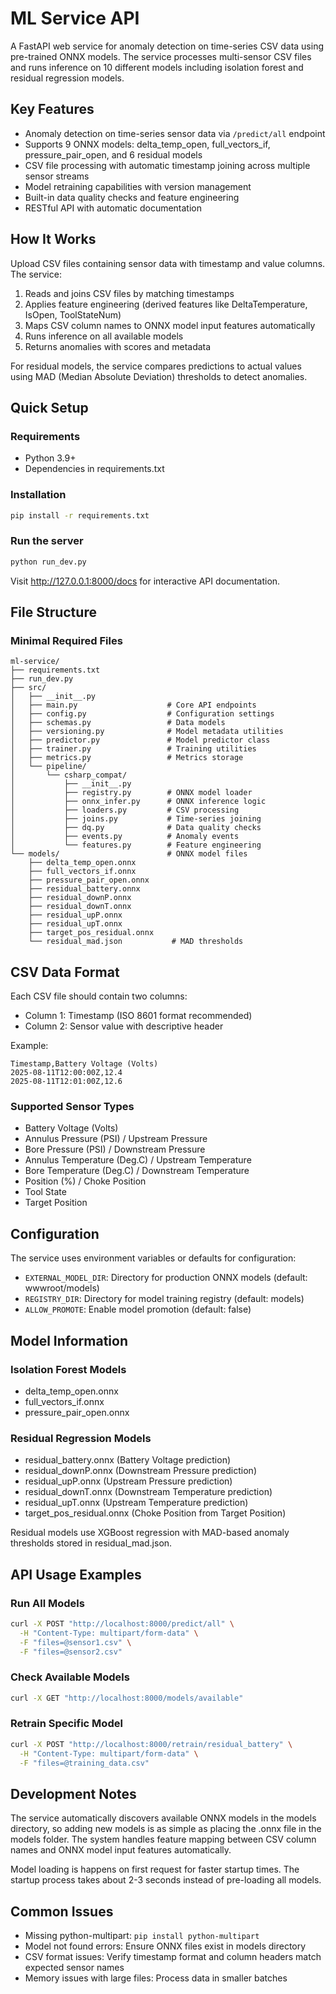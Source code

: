 # ML Service API

A FastAPI web service for anomaly detection on time-series CSV data using pre-trained ONNX models. The service processes multi-sensor CSV files and runs inference on 10 different models including isolation forest and residual regression models.

## Key Features

- Anomaly detection on time-series sensor data via `/predict/all` endpoint
- Supports 9 ONNX models: delta_temp_open, full_vectors_if, pressure_pair_open, and 6 residual models
- CSV file processing with automatic timestamp joining across multiple sensor streams
- Model retraining capabilities with version management
- Built-in data quality checks and feature engineering
- RESTful API with automatic documentation

## How It Works

Upload CSV files containing sensor data with timestamp and value columns. The service:

1. Reads and joins CSV files by matching timestamps
2. Applies feature engineering (derived features like DeltaTemperature, IsOpen, ToolStateNum)
3. Maps CSV column names to ONNX model input features automatically
4. Runs inference on all available models
5. Returns anomalies with scores and metadata

For residual models, the service compares predictions to actual values using MAD (Median Absolute Deviation) thresholds to detect anomalies.

## Quick Setup

### Requirements
- Python 3.9+
- Dependencies in requirements.txt

### Installation
```bash
pip install -r requirements.txt
```

### Run the server
```bash
python run_dev.py
```

Visit http://127.0.0.1:8000/docs for interactive API documentation.

## File Structure

### Minimal Required Files
```
ml-service/
├── requirements.txt
├── run_dev.py
├── src/
│   ├── __init__.py
│   ├── main.py                    # Core API endpoints
│   ├── config.py                  # Configuration settings
│   ├── schemas.py                 # Data models
│   ├── versioning.py              # Model metadata utilities
│   ├── predictor.py               # Model predictor class
│   ├── trainer.py                 # Training utilities
│   ├── metrics.py                 # Metrics storage
│   └── pipeline/
│       └── csharp_compat/
│           ├── __init__.py
│           ├── registry.py        # ONNX model loader
│           ├── onnx_infer.py      # ONNX inference logic
│           ├── loaders.py         # CSV processing
│           ├── joins.py           # Time-series joining
│           ├── dq.py              # Data quality checks
│           ├── events.py          # Anomaly events
│           └── features.py        # Feature engineering
└── models/                        # ONNX model files
    ├── delta_temp_open.onnx
    ├── full_vectors_if.onnx
    ├── pressure_pair_open.onnx
    ├── residual_battery.onnx
    ├── residual_downP.onnx
    ├── residual_downT.onnx
    ├── residual_upP.onnx
    ├── residual_upT.onnx
    ├── target_pos_residual.onnx
    └── residual_mad.json           # MAD thresholds
```

## CSV Data Format

Each CSV file should contain two columns:
- Column 1: Timestamp (ISO 8601 format recommended)
- Column 2: Sensor value with descriptive header

Example:
```csv
Timestamp,Battery Voltage (Volts)
2025-08-11T12:00:00Z,12.4
2025-08-11T12:01:00Z,12.6
```

### Supported Sensor Types
- Battery Voltage (Volts)
- Annulus Pressure (PSI) / Upstream Pressure
- Bore Pressure (PSI) / Downstream Pressure  
- Annulus Temperature (Deg.C) / Upstream Temperature
- Bore Temperature (Deg.C) / Downstream Temperature
- Position (%) / Choke Position
- Tool State
- Target Position

## Configuration

The service uses environment variables or defaults for configuration:

- `EXTERNAL_MODEL_DIR`: Directory for production ONNX models (default: wwwroot/models)
- `REGISTRY_DIR`: Directory for model training registry (default: models)
- `ALLOW_PROMOTE`: Enable model promotion (default: false)

## Model Information

### Isolation Forest Models
- delta_temp_open.onnx
- full_vectors_if.onnx  
- pressure_pair_open.onnx

### Residual Regression Models
- residual_battery.onnx (Battery Voltage prediction)
- residual_downP.onnx (Downstream Pressure prediction)
- residual_upP.onnx (Upstream Pressure prediction)
- residual_downT.onnx (Downstream Temperature prediction)
- residual_upT.onnx (Upstream Temperature prediction)
- target_pos_residual.onnx (Choke Position from Target Position)

Residual models use XGBoost regression with MAD-based anomaly thresholds stored in residual_mad.json.

## API Usage Examples

### Run All Models
```bash
curl -X POST "http://localhost:8000/predict/all" \
  -H "Content-Type: multipart/form-data" \
  -F "files=@sensor1.csv" \
  -F "files=@sensor2.csv"
```

### Check Available Models
```bash
curl -X GET "http://localhost:8000/models/available"
```

### Retrain Specific Model
```bash
curl -X POST "http://localhost:8000/retrain/residual_battery" \
  -H "Content-Type: multipart/form-data" \
  -F "files=@training_data.csv"
```

## Development Notes

The service automatically discovers available ONNX models in the models directory, so adding new models is as simple as placing the .onnx file in the models folder. The system handles feature mapping between CSV column names and ONNX model input features automatically.

Model loading is happens on first request for faster startup times. The startup process takes about 2-3 seconds instead of pre-loading all models.

## Common Issues

- Missing python-multipart: `pip install python-multipart`
- Model not found errors: Ensure ONNX files exist in models directory
- CSV format issues: Verify timestamp format and column headers match expected sensor names
- Memory issues with large files: Process data in smaller batches

